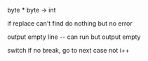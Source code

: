 byte * byte -> int

if replace can't find do nothing but no error

output empty line  -- can run but output empty

switch if no break, go to next case not i++